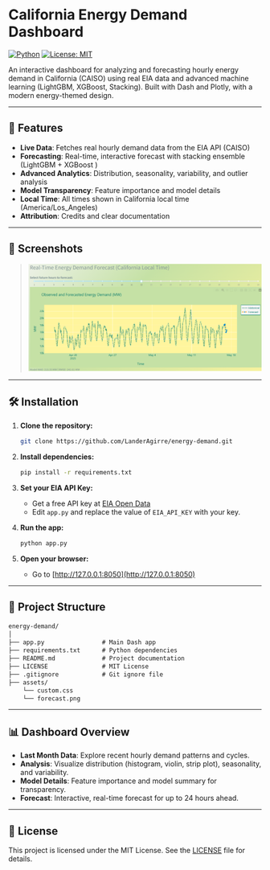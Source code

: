 # California Energy Demand Dashboard

[![Python](https://img.shields.io/badge/Python-3.8%2B-blue?logo=python)](https://www.python.org/) [![License: MIT](https://img.shields.io/badge/License-MIT-yellow.svg)](LICENSE)

An interactive dashboard for analyzing and forecasting hourly energy demand in California (CAISO) using real EIA data and advanced machine learning (LightGBM, XGBoost, Stacking). Built with Dash and Plotly, with a modern energy-themed design.

---

## 🚀 Features

- **Live Data**: Fetches real hourly demand data from the EIA API (CAISO)
- **Forecasting**: Real-time, interactive forecast with stacking ensemble (LightGBM + XGBoost )
- **Advanced Analytics**: Distribution, seasonality, variability, and outlier analysis
- **Model Transparency**: Feature importance and model details
- **Local Time**: All times shown in California local time (America/Los_Angeles)
- **Attribution**: Credits and clear documentation

---

## 📸 Screenshots
> ![Dashboard Main View](assets/forecast.png)

---

## 🛠️ Installation

1. **Clone the repository:**
   ```bash
   git clone https://github.com/LanderAgirre/energy-demand.git
   ```

2. **Install dependencies:**
   ```bash
   pip install -r requirements.txt
   ```

3. **Set your EIA API Key:**
   - Get a free API key at [EIA Open Data](https://www.eia.gov/opendata/register.php)
   - Edit `app.py` and replace the value of `EIA_API_KEY` with your key.

4. **Run the app:**
   ```bash
   python app.py
   ```

5. **Open your browser:**
   - Go to [http://127.0.0.1:8050](http://127.0.0.1:8050)
---

## 📂 Project Structure

```
energy-demand/
│
├── app.py                # Main Dash app
├── requirements.txt      # Python dependencies
├── README.md             # Project documentation
├── LICENSE               # MIT License
├── .gitignore            # Git ignore file
├── assets/              
    └── custom.css
    └── forecast.png
```
---
## 📊 Dashboard Overview

- **Last Month Data**: Explore recent hourly demand patterns and cycles.
- **Analysis**: Visualize distribution (histogram, violin, strip plot), seasonality, and variability.
- **Model Details**: Feature importance and model summary for transparency.
- **Forecast**: Interactive, real-time forecast for up to 24 hours ahead.
---

## 📄 License
This project is licensed under the MIT License. See the [LICENSE](LICENSE) file for details.

